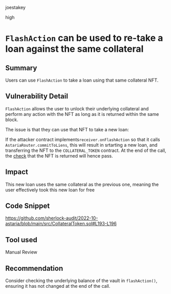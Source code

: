 joestakey

high

# `FlashAction` can be used to re-take a loan against the same collateral

## Summary
Users can use `FlashAction` to take a loan using that same collateral NFT.

## Vulnerability Detail
`FlashAction` allows the user to unlock their underlying collateral and perform any action with the NFT as long as it is returned within the same block.

The issue is that they can use that NFT to take a new loan:

If the attacker contract implements`receiver.onFlashAction` so that it calls `AstariaRouter.commitToLiens`, this will result in srtarting a new loan, and transferring the NFT to the `COLLATERAL_TOKEN` contract.
At the end of the call, the [check](https://github.com/sherlock-audit/2022-10-astaria/blob/main/src/CollateralToken.sol#L193-L196) that the NFT is returned will hence pass.

## Impact
This new loan uses the same collateral as the previous one, meaning the user effectively took this new loan for free

## Code Snippet
https://github.com/sherlock-audit/2022-10-astaria/blob/main/src/CollateralToken.sol#L193-L196

## Tool used

Manual Review

## Recommendation
Consider checking the underlying balance of the vault in `flashAction()`, ensuring it has not changed at the end of the call.

